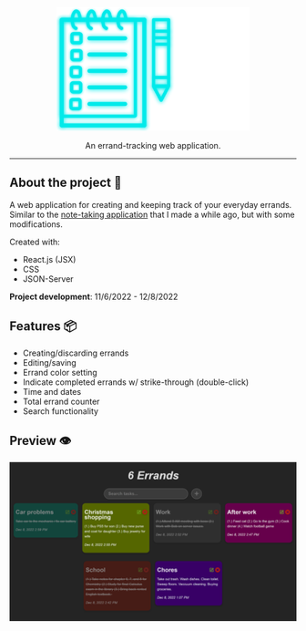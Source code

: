 <p align="center">
  <img src="readme_logo.png" width="340" height="217">
</p>

<p align="center">
  An errand-tracking web application.
</p>

---

## **About the project** 🔎

A web application for creating and keeping track of your everyday errands. Similar to the [note-taking application](https://github.com/KennethOnuorah/Javascript-Notes) that I made a while ago, but with some modifications.

Created with:

- React.js (JSX)
- CSS
- JSON-Server

**Project development**: 11/6/2022 - 12/8/2022

## **Features** 📦️

- Creating/discarding errands
- Editing/saving
- Errand color setting
- Indicate completed errands w/ strike-through (double-click)
- Time and dates
- Total errand counter
- Search functionality

## **Preview** 👁️

![readme_preview](readme_preview.png)

